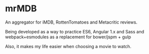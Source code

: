 # mrMDB

An aggregator for iMDB, RottenTomatoes and Metacritic reviews.

Being developed as a way to practice ES6, Angular 1.x and Sass and webpack+esmodules as a replacement for bower/jspm + gulp

Also, it makes my life easier when choosing a movie to watch.
